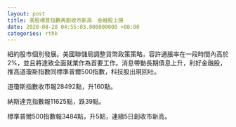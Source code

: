 ```yaml
---
layout: post
title: 美股標普指數再創收市新高　金融股上揚
date: 2020-08-28 04:55:03.000000000 +08:00
categories: rthk
---
```


紐約股市個別發展。美國聯儲局調整貨幣政策策略，容許通脹率在一段時間內高於2%，並且將達致全面就業作為首要工作。消息帶動長期債息上升，利好金融股，推高道瓊斯指數同標準普爾500指數，科技股出現回吐。

道瓊斯指數收市報28492點，升160點。

納斯達克指數報11625點，跌39點。

標準普爾500指數報3484點，升5點，連續5日創收市新高。
